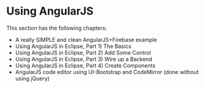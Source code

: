 # Using AngularJS

This section has the following chapters:

* A really SIMPLE and clean AngularJS+Firebase example
* Using AngularJS in Eclipse, Part 1) The Basics 
* Using AngularJS in Eclipse, Part 2) Add Some Control 
* Using AngularJS in Eclipse, Part 3) Wire up a Backend 
* Using AngularJS in Eclipse, Part 4) Create Components 
* AngularJS code editor using UI-Bootstrap and CodeMirror (done without using jQuery) 